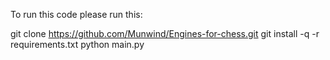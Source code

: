 To run this code please run this:

git clone https://github.com/Munwind/Engines-for-chess.git
git install -q -r requirements.txt
python main.py

